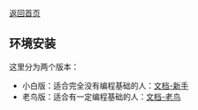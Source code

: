 [返回首页](../README.md)
## 环境安装

这里分为两个版本：

- 小白版：适合完全没有编程基础的人：[文档-新手](readme-noob.md)
- 老鸟版：适合有一定编程基础的人：[文档-老鸟](readme-master.md)
